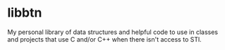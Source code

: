 # libbtn

My personal library of data structures and helpful code to use in classes and projects
that use C and/or C++ when there isn't access to STl.
